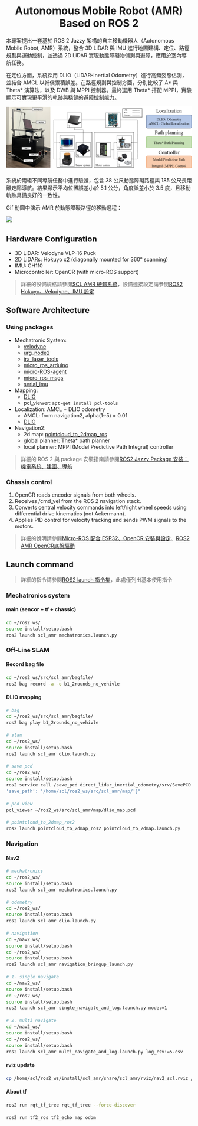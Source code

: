 <div align="center">
<h1>Autonomous Mobile Robot (AMR) Based on ROS 2</h1>
</div>

本專案提出一套基於 ROS 2 Jazzy 架構的自主移動機器人（Autonomous Mobile Robot, AMR）系統，整合 3D LiDAR 與 IMU 進行地圖建構、定位、路徑規劃與運動控制，並透過 2D LiDAR 實現動態障礙物偵測與避障，應用於室內導航任務。

在定位方面，系統採用 DLIO（LiDAR-Inertial Odometry）進行高頻姿態估測，並結合 AMCL 以補償累積誤差。在路徑規劃與控制方面，分別比較了 A* 與 Theta* 演算法，以及 DWB 與 MPPI 控制器。最終選用 Theta* 搭配 MPPI，實驗顯示可實現更平滑的軌跡與穩健的避障控制能力。

<img src="doc/figure/AMR system structure.png" />

系統於兩組不同導航任務中進行驗證，包含 38 公尺動態障礙路徑與 185 公尺長距離走廊導航。結果顯示平均位置誤差小於 5.1 公分，角度誤差小於 3.5 度，且移動軌跡具備良好的一致性。

Gif 動圖中演示 AMR 於動態障礙路徑的移動過程：

<img src="doc/figure/A point.gif" />

## Hardware Configuration

- 3D LiDAR: Velodyne VLP-16 Puck
- 2D LiDARs: Hokuyo x2 (diagonally mounted for 360° scanning)
- IMU: CH110
- Microcontroller: OpenCR (with micro-ROS support)

> 詳細的設備規格請參閱[SCL AMR 硬體系統](https://hackmd.io/@ming0071/scl-amr)，設備連接設定請參閱[ROS2 Hokuyo、Velodyne、IMU 設定](https://hackmd.io/@ming0071/hokuyo-velodyne-imu-setup)

## Software Architecture

### Using packages

- Mechatronic System:
    - [velodyne](https://github.com/ros-drivers/velodyne/tree/ros2)
    - [urg_node2](https://github.com/Hokuyo-aut/urg_node2)
    - [ira_laser_tools](https://github.com/nakai-omer/ira_laser_tools/tree/humble)
    - [micro_ros_arduino](https://github.com/micro-ROS/micro_ros_arduino/tree/jazzy)
    - [micro-ROS-agent](https://github.com/micro-ROS/micro-ROS-Agent/tree/jazzy)
    - [micro_ros_msgs](https://github.com/micro-ROS/micro_ros_msgs/tree/jazzy)
    - [serial_imu](https://sealandtech.com.tw/resource.html?s=anrot&type=tutorial&p=ros2/readme)
- Mapping:
    - [DLIO](https://github.com/vectr-ucla/direct_lidar_inertial_odometry/tree/feature/ros2)
    - pcl_viewer: ```apt-get install pcl-tools```
- Localization: AMCL + DLIO odometry
    - AMCL: from navigation2, alpha(1~5) = 0.01
    - [DLIO](https://github.com/vectr-ucla/direct_lidar_inertial_odometry/tree/feature/ros2)
- Navigation2:
    - 2d map: [pointcloud_to_2dmap_ros](https://github.com/m11312045/pointcloud_to_2dmap_ros/tree/ros2)
    - global planner: Theta* path planner
    - local planner: MPPI (Model Predictive Path Integral) controller

> 詳細的 ROS 2 與 package 安裝指南請參閱[ROS2 Jazzy Package 安裝：機電系統、建圖、導航](https://hackmd.io/@ming0071/ROS2-Jazzy-install)

### Chassis control

1. OpenCR reads encoder signals from both wheels.
2. Receives /cmd_vel from the ROS 2 navigation stack.
3. Converts central velocity commands into left/right wheel speeds using differential drive kinematics (not Ackermann).
4. Applies PID control for velocity tracking and sends PWM signals to the motors.

> 詳細的說明請參閱[Micro-ROS 配合 ESP32、OpenCR 安裝與設定](https://hackmd.io/@ming0071/micro-ros-install-setup)、[ROS2 AMR OpenCR底盤驅動](https://hackmd.io/@ming0071/opencr-chassic-firmware)

## Launch command

> 詳細的指令請參閱[ROS2 launch 指令集](https://hackmd.io/@ming0071/ros2-launch-commands)，此處僅列出基本使用指令

### Mechatronics system

#### main (sencor + tf + chassic)
```bash
cd ~/ros2_ws/
source install/setup.bash
ros2 launch scl_amr mechatronics.launch.py
```

### Off-Line SLAM

#### Record bag file
```bash
cd ~/ros2_ws/src/scl_amr/bagfile/
ros2 bag record -a -o b1_2rounds_no_vehivle
```

#### DLIO mapping
```bash
# bag 
cd ~/ros2_ws/src/scl_amr/bagfile/
ros2 bag play b1_2rounds_no_vehivle

# slam
cd ~/ros2_ws/
source install/setup.bash
ros2 launch scl_amr dlio.launch.py

# save pcd
cd ~/ros2_ws/
source install/setup.bash
ros2 service call /save_pcd direct_lidar_inertial_odometry/srv/SavePCD "{'leaf_size': 0.1, 
'save_path': '/home/scl/ros2_ws/src/scl_amr/map/'}"

# pcd view
pcl_viewer ~/ros2_ws/src/scl_amr/map/dlio_map.pcd

# pointcloud_to_2dmap_ros2
ros2 launch pointcloud_to_2dmap_ros2 pointcloud_to_2dmap.launch.py
```

### Navigation

#### Nav2 
```bash
# mechatronics 
cd ~/ros2_ws/
source install/setup.bash
ros2 launch scl_amr mechatronics.launch.py

# odometry
cd ~/ros2_ws/
source install/setup.bash
ros2 launch scl_amr dlio.launch.py

# navigation
cd ~/nav2_ws/
source install/setup.bash
cd ~/ros2_ws/
source install/setup.bash
ros2 launch scl_amr navigation_bringup_launch.py

# 1. single navigate
cd ~/nav2_ws/
source install/setup.bash
cd ~/ros2_ws/
source install/setup.bash
ros2 launch scl_amr single_navigate_and_log.launch.py mode:=1

# 2. multi navigate
cd ~/nav2_ws/
source install/setup.bash
cd ~/ros2_ws/
source install/setup.bash
ros2 launch scl_amr multi_navigate_and_log.launch.py log_csv:=5.csv
```

#### rviz update
```bash
cp /home/scl/ros2_ws/install/scl_amr/share/scl_amr/rviz/nav2_scl.rviz /home/scl/ros2_ws/src/scl_amr/rviz/
```

#### About tf
```bash
ros2 run rqt_tf_tree rqt_tf_tree --force-discover

ros2 run tf2_ros tf2_echo map odom 
```